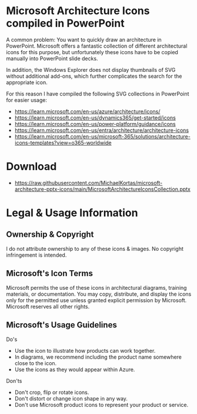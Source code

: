 # Microsoft Architecture Icons compiled in PowerPoint

A common problem: You want to quickly draw an architecture in PowerPoint. Microsoft offers a fantastic collection of different architectural icons for this purpose, but unfortunately these icons have to be copied manually into PowerPoint slide decks. 

In addition, the Windows Explorer does not display thumbnails of SVG without additional add-ons, which further complicates the search for the appropriate icon.

For this reason I have compiled the following SVG collections in PowerPoint for easier usage:

- https://learn.microsoft.com/en-us/azure/architecture/icons/
- https://learn.microsoft.com/en-us/dynamics365/get-started/icons
- https://learn.microsoft.com/en-us/power-platform/guidance/icons
- https://learn.microsoft.com/en-us/entra/architecture/architecture-icons
- https://learn.microsoft.com/en-us/microsoft-365/solutions/architecture-icons-templates?view=o365-worldwide

# Download
- https://raw.githubusercontent.com/MichaelKortas/microsoft-architecture-pptx-icons/main/MicrosoftArchitectureIconsCollection.pptx

# Legal & Usage Information

## Ownership & Copyright
I do not attribute ownership to any of these icons & images. No copyright infringement is intended.

## Microsoft's Icon Terms
Microsoft permits the use of these icons in architectural diagrams, training materials, or documentation. You may copy, distribute, and display the icons only for the permitted use unless granted explicit permission by Microsoft. Microsoft reserves all other rights.

## Microsoft's Usage Guidelines

Do's
- Use the icon to illustrate how products can work together.
- In diagrams, we recommend including the product name somewhere close to the icon.
- Use the icons as they would appear within Azure.

Don'ts
- Don't crop, flip or rotate icons.
- Don't distort or change icon shape in any way.
- Don't use Microsoft product icons to represent your product or service.
